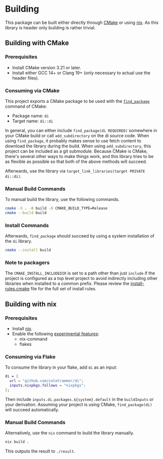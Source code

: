 # Building

This package can be built either directly through [CMake](https://cmake.org/) or using [nix](https://nixos.org/).
As this library is header only building is rather trivial.

## Building with CMake

### Prerequisites

- Install CMake version 3.21 or later.
- Install either GCC 14+ or Clang 19+ (only necessary to actual use the header files).

### Consuming via CMake

This project exports a CMake package to be used with the
[`find_package`](https://cmake.org/cmake/help/latest/command/find_package.html)
command of CMake:

- Package name: `di`
- Target name: `di::di`

In general, you can either include `find_package(di REQUIRED)` somewhere in your CMake build or call
`add_subdirectory` on the di source code. When using `find_package`, it probably makes sense to use
fetch content to download the library during the build. When using `add_subdirectory`, this project
can be included as a git submodule. Because CMake is CMake, there's several other ways to make
things work, and this library tries to be as flexible as possible so that both of the above methods
will succeed.

Afterwards, use the library via `target_link_libraries(target PRIVATE di::di)`.

### Manual Build Commands

To manual build the library, use the following commands.

```sh
cmake -S . -B build -D CMAKE_BUILD_TYPE=Release
cmake --build build
```

### Install Commands

Afterwards, `find_package` should succeed by using a system installation of the `di` library.

```sh
cmake --install build
```

### Note to packagers

The `CMAKE_INSTALL_INCLUDEDIR` is set to a path other than just `include` if
the project is configured as a top level project to avoid indirectly including
other libraries when installed to a common prefix. Please review the
[install-rules.cmake](cmake/install-rules.cmake) file for the full set of
install rules.

## Building with nix

### Prerequisites

- Install [nix](https://nixos.org/download/).
- Enable the following [experimental features](https://nix.dev/manual/nix/latest/development/experimental-features):
  - nix-command
  - flakes

### Consuming via Flake

To consume the library in your flake, add `di` as an input:

```nix
di = {
  url = "github.com/coletrammer/di";
  inputs.nixpkgs.follows = "nixpkgs";
};
```

Then include `inputs.di.packages.${system}.default` in the `buildInputs` or your derivation. Assuming your
project is using CMake, `find_package(di)` will succeed automatically.

### Manual Build Commands

Alternatively, use the `nix` command to build the library manually.

```sh
nix build .
```

This outputs the result to `./result`.
